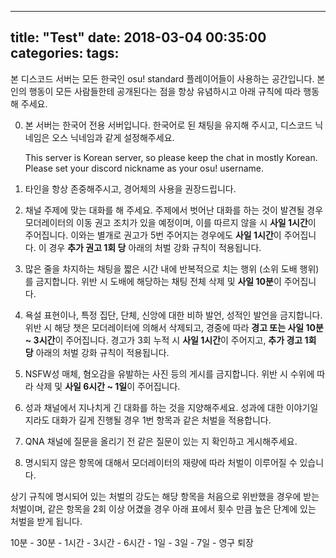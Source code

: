 
---
title:  "Test"
date:   2018-03-04 00:35:00
categories:
tags:
---

본 디스코드 서버는 모든 한국인 osu! standard 플레이어들이 사용하는 공간입니다. 본인의 행동이 모든 사람들한테 공개된다는 점을 항상 유념하시고 아래 규칙에 따라 행동해 주세요.



0. 본 서버는 한국어 전용 서버입니다. 한국어로 된 채팅을 유지해 주시고, 디스코드 닉네임은 오스 닉네임과 같게 설정해주세요.

   This server is Korean server, so please keep the chat in mostly Korean. Please set your discord nickname as your osu! username.

1. 타인을 항상 존중해주시고, 경어체의 사용을 권장드립니다.

2. 채널 주제에 맞는 대화를 해 주세요. 주제에서 벗어난 대화를 하는 것이 발견될 경우 모더레이터의 이동 권고 조치가 있을 예정이며, 이를 따르지 않을 시 **사일 1시간**이 주어집니다. 이와는 별개로 권고가 5번 주어지는 경우에도 **사일 1시간**이 주어집니다. 이 경우 **추가 권고 1회 당** 아래의 처벌 강화 규칙이 적용됩니다. 

3. 많은 줄을 차지하는 채팅을 짧은 시간 내에 반복적으로 치는 행위 (소위 도배 행위) 를 금지합니다. 위반 시 도배에 해당하는 채팅 전체 삭제 및 **사일 10분**이 주어집니다.

4. 욕설 표현이나, 특정 집단, 단체, 신앙에 대한 비하 발언, 성적인 발언을 금지합니다. 위반 시 해당 챗은 모더레이터에 의해서 삭제되고, 경중에 따라 **경고 또는 사일 10분 ~ 3시간**이 주어집니다. 경고가 3회 누적 시 **사일 1시간**이 주어지고, **추가 경고 1회 당** 아래의 처벌 강화 규칙이 적용됩니다.

5. NSFW성 매체, 혐오감을 유발하는 사진 등의 게시를 금지합니다. 위반 시 수위에 따라 삭제 및 **사일 6시간 ~ 1일**이 주어집니다.

6. 성과 채널에서 지나치게 긴 대화를 하는 것을 지양해주세요. 성과에 대한 이야기일지라도 대화가 길게 진행될 경우 1번 항목과 같은 처벌을 적용합니다.

7. QNA 채널에 질문을 올리기 전 같은 질문이 있는 지 확인하고 게시해주세요.

8. 명시되지 않은 항목에 대해서 모더레이터의 재량에 따라 처벌이 이루어질 수 있습니다. 



상기 규칙에 명시되어 있는 처벌의 강도는 해당 항목을 처음으로 위반했을 경우에 받는 처벌이며, 같은 항목을 2회 이상 어겼을 경우 아래 표에서 횟수 만큼 높은 단계에 있는 처벌을 받게 됩니다.

10분 - 30분 - 1시간 - 3시간 - 6시간 - 1일 - 3일 - 7일 - 영구 퇴장
